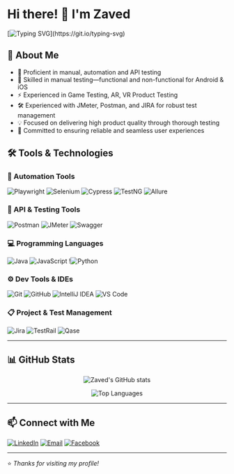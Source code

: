 # Hi there! 👋 I'm Zaved
[![Typing SVG](https://readme-typing-svg.herokuapp.com?font=Fira+Code&pause=1000&color=FFEEE5&width=435&lines=Software+QA+Engineer;%F0%9F%A7%A0+Driven+by+logic;%E2%9A%A1Powered+by+curiosity;%F0%9F%8E%AFObsessed+with+quality.)](https://git.io/typing-svg)
## 🚀 About Me

- 🔭 Proficient in manual, automation and API testing  
- 🧠 Skilled in manual testing—functional and non-functional for Android & iOS
- ⚡ Experienced in Game Testing, AR, VR Product Testing
- 🛠️ Experienced with JMeter, Postman, and JIRA for robust test management 
- 💡 Focused on delivering high product quality through thorough testing
- 🎯 Committed to ensuring reliable and seamless user experiences


## 🛠️ Tools & Technologies

### 🔧 Automation Tools  
![Playwright](https://img.shields.io/badge/Playwright-2EC866?style=for-the-badge&logo=playwright&logoColor=white)  ![Selenium](https://img.shields.io/badge/Selenium-43B02A?style=for-the-badge&logo=selenium&logoColor=white) ![Cypress](https://img.shields.io/badge/Cypress-17202C?style=for-the-badge&logo=cypress&logoColor=white)  ![TestNG](https://img.shields.io/badge/TestNG-FF8C00?style=for-the-badge&logo=testng&logoColor=white)  ![Allure](https://img.shields.io/badge/Allure-3980F6?style=for-the-badge&logo=allure&logoColor=white)

### 🧪 API & Testing Tools  
![Postman](https://img.shields.io/badge/Postman-FF6C37?style=for-the-badge&logo=postman&logoColor=white)  ![JMeter](https://img.shields.io/badge/Apache%20JMeter-D22128?style=for-the-badge&logo=apachespark&logoColor=white)  ![Swagger](https://img.shields.io/badge/Swagger-85EA2D?style=for-the-badge&logo=swagger&logoColor=black)

### 💻 Programming Languages  
![Java](https://img.shields.io/badge/Java-007396?style=for-the-badge&logo=java&logoColor=white)  ![JavaScript](https://img.shields.io/badge/JavaScript-F7DF1E?style=for-the-badge&logo=javascript&logoColor=black)  !![Python](https://img.shields.io/badge/Python-3776AB?style=for-the-badge&logo=python&logoColor=white)
### ⚙️ Dev Tools & IDEs  
![Git](https://img.shields.io/badge/Git-F05032?style=for-the-badge&logo=git&logoColor=white)  ![GitHub](https://img.shields.io/badge/GitHub-181717?style=for-the-badge&logo=github&logoColor=white)  ![IntelliJ IDEA](https://img.shields.io/badge/IntelliJ%20IDEA-000000?style=for-the-badge&logo=intellijidea&logoColor=white)  ![VS Code](https://img.shields.io/badge/VS%20Code-007ACC?style=for-the-badge&logo=visualstudiocode&logoColor=white)

### 📋 Project & Test Management  
![Jira](https://img.shields.io/badge/Jira-0052CC?style=for-the-badge&logo=jira&logoColor=white) ![TestRail](https://img.shields.io/badge/TestRail-2C3E50?style=for-the-badge&logoColor=white)  ![Qase](https://img.shields.io/badge/Qase-0097A7?style=for-the-badge&logo=data:image/svg+xml;base64,PHN2ZyB4bWxucz0naHR0cDovL3d3dy53My5vcmcvMjAwMC9zdmcnIHdpZHRoPScxNScgaGVpZ2h0PScxNScgdmlld0JveD0nMCAwIDE1IDE1Jz48cGF0aCBkPSdNNy41IDBjNC4xNDQgMCA3LjUgMy4zNTYgNy41IDcuNSAwIC40NjgtLjA0NCAuOTI0LS4xMyAxLjM3NC0uMDQgLjE5LS4xNzIuMzUyLS4zNDcuNDI2bC00LjMzMyAxLjgzNGExIDEgMCAwIDEtLjc2IDBsLTQuMzMzLTEuODM0YTIgMiAwIDAgMS0uMzQ3LS40MjZDMS45NDQgOC40MjQgMS45IDcuOTY4IDEuOSA3LjVDOCAwIDAuNSAzLjM1NiAwLjUgNy41UzMuODU2IDE1IDcuNSAxNWM0LjE0NCAwIDcuNS0zLjM1NiA3LjUtNy41UzExLjY0NCAwIDcuNSAwWicgZmlsbD0nI2ZmZicvPjwvc3ZnPg==&logoColor=white)

---

## 📊 GitHub Stats

<p align="center">
  <img src="https://github-readme-stats.vercel.app/api?username=Zaved101&show_icons=true&theme=radical" alt="Zaved's GitHub stats" />
</p>
<p align="center">
  <img src="https://github-readme-stats.vercel.app/api/top-langs/?username=Zaved101&layout=compact&theme=radical" alt="Top Languages" />
</p>

---

## 📫 Connect with Me

[![LinkedIn](https://img.shields.io/badge/-LinkedIn-0077B5?style=for-the-badge&logo=linkedin&logoColor=white)](https://linkedin.com/in/zaved101)  [![Email](https://img.shields.io/badge/-Email-EA4335?style=for-the-badge&logo=gmail&logoColor=white)](mailto:zabed101@yahoo.com) [![Facebook](https://img.shields.io/badge/Facebook-1877F2?style=for-the-badge&logo=facebook&logoColor=white)](https://www.facebook.com/Zaved101)

---

⭐️ *Thanks for visiting my profile!*
